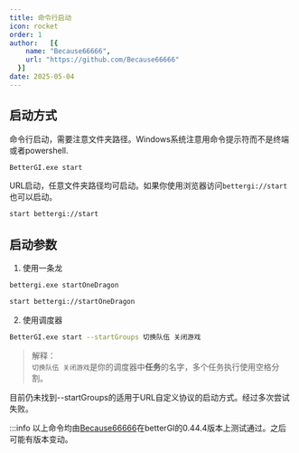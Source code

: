 ```yaml
---
title: 命令行启动
icon: rocket
order: 1
author:   [{
    name: "Because66666",
    url: "https://github.com/Because66666"
  }]
date: 2025-05-04
---
```


## 启动方式
命令行启动，需要注意文件夹路径。Windows系统注意用命令提示符而不是终端或者powershell.

```bash
BetterGI.exe start
```

URL启动，任意文件夹路径均可启动。如果你使用浏览器访问`bettergi://start`也可以启动。
```bash
start bettergi://start
```

## 启动参数
1. 使用一条龙

```bash
bettergi.exe startOneDragon
```

```bash
start bettergi://startOneDragon
```

2. 使用调度器
```bash
BetterGI.exe start --startGroups 切换队伍 关闭游戏
```
>解释：<br>
`切换队伍 关闭游戏`是你的调度器中**任务**的名字，多个任务执行使用空格分割。

目前仍未找到--startGroups的适用于URL自定义协议的启动方式。经过多次尝试失败。

:::info
以上命令均由[Because66666](https://github.com/Because66666)在betterGI的0.44.4版本上测试通过。之后可能有版本变动。